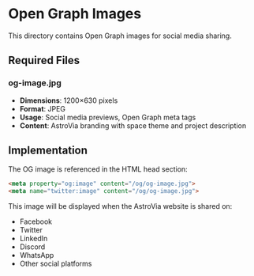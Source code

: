 # Open Graph Images

This directory contains Open Graph images for social media sharing.

## Required Files

### og-image.jpg
- **Dimensions**: 1200×630 pixels
- **Format**: JPEG
- **Usage**: Social media previews, Open Graph meta tags
- **Content**: AstroVia branding with space theme and project description

## Implementation

The OG image is referenced in the HTML head section:
```html
<meta property="og:image" content="/og/og-image.jpg">
<meta name="twitter:image" content="/og/og-image.jpg">
```

This image will be displayed when the AstroVia website is shared on:
- Facebook
- Twitter
- LinkedIn
- Discord
- WhatsApp
- Other social platforms
